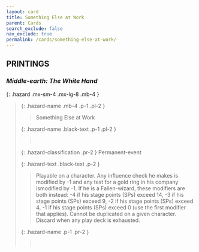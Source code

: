 ```yaml
---
layout: card
title: Something Else at Work
parent: Cards
search_exclude: false
nav_exclude: true
permalink: /cards/something-else-at-work/
---
```


## PRINTINGS


### _Middle-earth: The White Hand_

{: .hazard .mx-sm-4 .mx-lg-8 .mb-4 }
> {: .hazard-name .mb-4 .p-1 .pl-2 }
> > <div class="hazard-mp"></div>
> > <div class="card-name">Something Else at Work</div>
>
> {: .hazard-name .black-text .p-1 .pl-2 }
> > &nbsp;
>
> {: .hazard-classification .pr-2 }
> Permanent-event
>
> {: .hazard-text .black-text .p-2 }
> > Playable on a character. Any influence check he makes is modified by -1 and any test for a gold ring in his company ismodified by -1. If he is a Fallen-wizard, these modifiers are both instead: -4 if his stage points (SPs) exceed 14, -3 if his stage points (SPs) exceed 9, -2 if his stage points (SPs) exceed 4, -1 if his stage points (SPs) exceed 0 (use the first modifier that applies). Cannot be duplicated on a given character. Discard when any play deck is exhausted.  
>
> {: .hazard-name .p-1 .pr-2 }
> > <div class="card-shield"></div>
> > <div class="card-corruption">&nbsp;</div>
